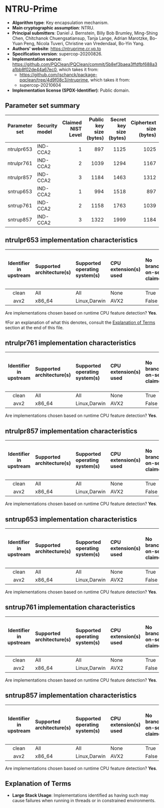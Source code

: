 # NTRU-Prime

- **Algorithm type**: Key encapsulation mechanism.
- **Main cryptographic assumption**: NTRU.
- **Principal submitters**: Daniel J. Bernstein, Billy Bob Brumley, Ming-Shing Chen, Chitchanok Chuengsatiansup, Tanja Lange, Adrian Marotzke, Bo-Yuan Peng, Nicola Tuveri, Christine van Vredendaal, Bo-Yin Yang.
- **Authors' website**: https://ntruprime.cr.yp.to
- **Specification version**: supercop-20200826.
- **Implementation source**: https://github.com/PQClean/PQClean/commit/5b8ef3baea3ffdfbf688a3a1bb8f02de44a67ec0, which takes it from:
  - https://github.com/jschanck/package-pqclean/tree/4d9f08c3/ntruprime, which takes it from:
  - supercop-20210604
- **Implementation license (SPDX-Identifier)**: Public domain.

## Parameter set summary

|  Parameter set  | Security model   |   Claimed NIST Level |   Public key size (bytes) |   Secret key size (bytes) |   Ciphertext size (bytes) |   Shared secret size (bytes) |
|:---------------:|:-----------------|---------------------:|--------------------------:|--------------------------:|--------------------------:|-----------------------------:|
|   ntrulpr653    | IND-CCA2         |                    1 |                       897 |                      1125 |                      1025 |                           32 |
|   ntrulpr761    | IND-CCA2         |                    2 |                      1039 |                      1294 |                      1167 |                           32 |
|   ntrulpr857    | IND-CCA2         |                    3 |                      1184 |                      1463 |                      1312 |                           32 |
|    sntrup653    | IND-CCA2         |                    1 |                       994 |                      1518 |                       897 |                           32 |
|    sntrup761    | IND-CCA2         |                    2 |                      1158 |                      1763 |                      1039 |                           32 |
|    sntrup857    | IND-CCA2         |                    3 |                      1322 |                      1999 |                      1184 |                           32 |

## ntrulpr653 implementation characteristics

|  Identifier in upstream  | Supported architecture(s)   | Supported operating system(s)   | CPU extension(s) used   | No branching-on-secrets claimed?   | No branching-on-secrets checked by valgrind?   | Large stack usage?‡   |
|:------------------------:|:----------------------------|:--------------------------------|:------------------------|:-----------------------------------|:-----------------------------------------------|:----------------------|
|          clean           | All                         | All                             | None                    | True                               | True                                           | False                 |
|           avx2           | x86\_64                     | Linux,Darwin                    | AVX2                    | False                              | True                                           | False                 |

Are implementations chosen based on runtime CPU feature detection? **Yes**.

 ‡For an explanation of what this denotes, consult the [Explanation of Terms](#explanation-of-terms) section at the end of this file.

## ntrulpr761 implementation characteristics

|  Identifier in upstream  | Supported architecture(s)   | Supported operating system(s)   | CPU extension(s) used   | No branching-on-secrets claimed?   | No branching-on-secrets checked by valgrind?   | Large stack usage?   |
|:------------------------:|:----------------------------|:--------------------------------|:------------------------|:-----------------------------------|:-----------------------------------------------|:---------------------|
|          clean           | All                         | All                             | None                    | True                               | True                                           | False                |
|           avx2           | x86\_64                     | Linux,Darwin                    | AVX2                    | False                              | True                                           | False                |

Are implementations chosen based on runtime CPU feature detection? **Yes**.

## ntrulpr857 implementation characteristics

|  Identifier in upstream  | Supported architecture(s)   | Supported operating system(s)   | CPU extension(s) used   | No branching-on-secrets claimed?   | No branching-on-secrets checked by valgrind?   | Large stack usage?   |
|:------------------------:|:----------------------------|:--------------------------------|:------------------------|:-----------------------------------|:-----------------------------------------------|:---------------------|
|          clean           | All                         | All                             | None                    | True                               | True                                           | False                |
|           avx2           | x86\_64                     | Linux,Darwin                    | AVX2                    | False                              | True                                           | False                |

Are implementations chosen based on runtime CPU feature detection? **Yes**.

## sntrup653 implementation characteristics

|  Identifier in upstream  | Supported architecture(s)   | Supported operating system(s)   | CPU extension(s) used   | No branching-on-secrets claimed?   | No branching-on-secrets checked by valgrind?   | Large stack usage?   |
|:------------------------:|:----------------------------|:--------------------------------|:------------------------|:-----------------------------------|:-----------------------------------------------|:---------------------|
|          clean           | All                         | All                             | None                    | True                               | True                                           | False                |
|           avx2           | x86\_64                     | Linux,Darwin                    | AVX2                    | False                              | True                                           | False                |

Are implementations chosen based on runtime CPU feature detection? **Yes**.

## sntrup761 implementation characteristics

|  Identifier in upstream  | Supported architecture(s)   | Supported operating system(s)   | CPU extension(s) used   | No branching-on-secrets claimed?   | No branching-on-secrets checked by valgrind?   | Large stack usage?   |
|:------------------------:|:----------------------------|:--------------------------------|:------------------------|:-----------------------------------|:-----------------------------------------------|:---------------------|
|          clean           | All                         | All                             | None                    | True                               | True                                           | False                |
|           avx2           | x86\_64                     | Linux,Darwin                    | AVX2                    | False                              | True                                           | False                |

Are implementations chosen based on runtime CPU feature detection? **Yes**.

## sntrup857 implementation characteristics

|  Identifier in upstream  | Supported architecture(s)   | Supported operating system(s)   | CPU extension(s) used   | No branching-on-secrets claimed?   | No branching-on-secrets checked by valgrind?   | Large stack usage?   |
|:------------------------:|:----------------------------|:--------------------------------|:------------------------|:-----------------------------------|:-----------------------------------------------|:---------------------|
|          clean           | All                         | All                             | None                    | True                               | True                                           | False                |
|           avx2           | x86\_64                     | Linux,Darwin                    | AVX2                    | False                              | True                                           | False                |

Are implementations chosen based on runtime CPU feature detection? **Yes**.

## Explanation of Terms

- **Large Stack Usage**: Implementations identified as having such may cause failures when running in threads or in constrained environments.